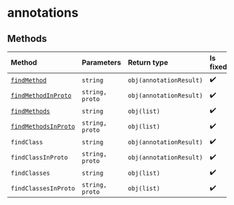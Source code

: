 # annotations

## Methods

| Method | Parameters | Return type | Is fixed? |
| :--- | :--- | :--- | :--- |
| [`findMethod`](findmethod.md) | `string` | `obj(annotationResult)` | ✔️ |
| [`findMethodInProto`](findmethodinproto.md) | `string, proto` | `obj(annotationResult)` | ✔️ |
| [`findMethods`](findmethods.md) | `string` | `obj(list)` | ✔️ |
| [`findMethodsInProto`](findmethodsinproto.md) | `string, proto` | `obj(list)` | ✔️ |
| `findClass` | `string` | `obj(annotationResult)` | ✔️ |
| `findClassInProto` | `string, proto` | `obj(annotationResult)` | ✔️ |
| `findClasses` | `string` | `obj(list)` | ✔️ |
| `findClassesInProto` | `string, proto` | `obj(list)` | ✔️ |

